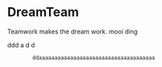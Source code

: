 # DreamTeam
Teamwork makes the dream work.
mooi ding


ddd
a
d
d




            ddaaaaaaaaaaaaaaaaaaaaaaaaaaaaaaaaaaaaa
            
